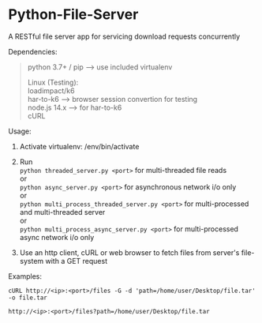 # Python-File-Server
A RESTful file server app for servicing download requests concurrently

Dependencies:  
>python 3.7+ / pip --> use included virtualenv
>
>Linux (Testing):   
>loadimpact/k6  
>har-to-k6 --> browser session convertion for testing  
>node.js 14.x --> for har-to-k6  
>cURL

Usage:

1. Activate virtualenv: /env/bin/activate

2. Run  
`python threaded_server.py <port>` for multi-threaded file reads  
or  
`python async_server.py <port>` for asynchronous network i/o only  
or  
`python multi_process_threaded_server.py <port>` for multi-processed and multi-threaded server  
or  
`python multi_process_async_server.py <port>` for multi-processed async network i/o only  

3. Use an http client, cURL or web browser to fetch files from server's file-system with a GET request


Examples:

`cURL http://<ip>:<port>/files -G -d 'path=/home/user/Desktop/file.tar' -o file.tar`

`http://<ip>:<port>/files?path=/home/user/Desktop/file.tar`
